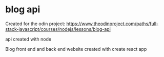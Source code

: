 # blog api

Created for the odin project: https://www.theodinproject.com/paths/full-stack-javascript/courses/nodejs/lessons/blog-api

api created with node

Blog front end and back end website created with create react app